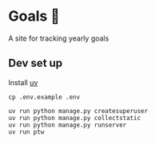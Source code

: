 # Goals 🎯

A site for tracking yearly goals 

## Dev set up

Install [uv](https://docs.astral.sh/uv/getting-started/installation/)

```
cp .env.example .env

```

```
uv run python manage.py createsuperuser
uv run python manage.py collectstatic
uv run python manage.py runserver
uv run ptw
```


